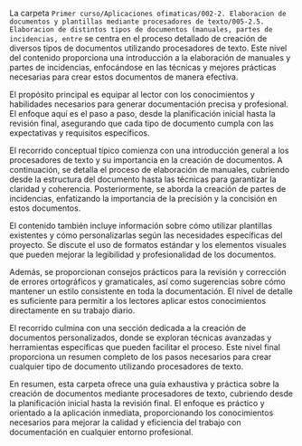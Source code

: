 La carpeta `Primer curso/Aplicaciones ofimaticas/002-2. Elaboracion de documentos y plantillas mediante procesadores de texto/005-2.5. Elaboracion de distintos tipos de documentos (manuales, partes de incidencias, entre` se centra en el proceso detallado de creación de diversos tipos de documentos utilizando procesadores de texto. Este nivel del contenido proporciona una introducción a la elaboración de manuales y partes de incidencias, enfocándose en las técnicas y mejores prácticas necesarias para crear estos documentos de manera efectiva.

El propósito principal es equipar al lector con los conocimientos y habilidades necesarios para generar documentación precisa y profesional. El enfoque aquí es el paso a paso, desde la planificación inicial hasta la revisión final, asegurando que cada tipo de documento cumpla con las expectativas y requisitos específicos.

El recorrido conceptual típico comienza con una introducción general a los procesadores de texto y su importancia en la creación de documentos. A continuación, se detalla el proceso de elaboración de manuales, cubriendo desde la estructura del documento hasta las técnicas para garantizar la claridad y coherencia. Posteriormente, se aborda la creación de partes de incidencias, enfatizando la importancia de la precisión y la concisión en estos documentos.

El contenido también incluye información sobre cómo utilizar plantillas existentes y cómo personalizarlas según las necesidades específicas del proyecto. Se discute el uso de formatos estándar y los elementos visuales que pueden mejorar la legibilidad y profesionalidad de los documentos.

Además, se proporcionan consejos prácticos para la revisión y corrección de errores ortográficos y gramaticales, así como sugerencias sobre cómo mantener un estilo consistente en toda la documentación. El nivel de detalle es suficiente para permitir a los lectores aplicar estos conocimientos directamente en su trabajo diario.

El recorrido culmina con una sección dedicada a la creación de documentos personalizados, donde se exploran técnicas avanzadas y herramientas específicas que pueden facilitar el proceso. Este nivel final proporciona un resumen completo de los pasos necesarios para crear cualquier tipo de documento utilizando procesadores de texto.

En resumen, esta carpeta ofrece una guía exhaustiva y práctica sobre la creación de documentos mediante procesadores de texto, cubriendo desde la planificación inicial hasta la revisión final. El enfoque es práctico y orientado a la aplicación inmediata, proporcionando los conocimientos necesarios para mejorar la calidad y eficiencia del trabajo con documentación en cualquier entorno profesional.
